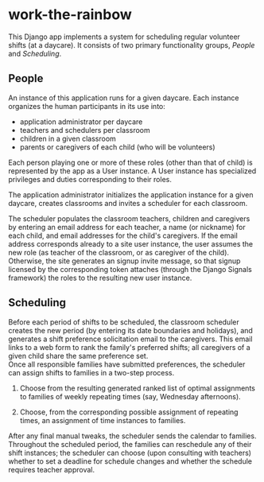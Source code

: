 # work-the-rainbow

This Django app implements a system for scheduling regular volunteer shifts (at a daycare).  It consists of two primary functionality groups, *People* and *Scheduling*.

## People

An instance of this application runs for a given daycare.  Each instance organizes the human participants in its use into: 
- application administrator per daycare
- teachers and schedulers per classroom
- children in a given classroom
- parents or caregivers of each child (who will be volunteers)

Each person playing one or more of these roles (other than that of child) is represented by the app as a User instance.  A User instance has specialized privileges and duties corresponding to their roles.

The application administrator initializes the application instance for a given daycare, creates classrooms and invites a scheduler for each classroom.  

The scheduler populates the classroom teachers, children and caregivers by entering an email address for each teacher, a name (or nickname) for each child, and email addresses for the child's caregivers.  If the email address corresponds already to a site user instance, the user assumes the new role (as teacher of the classroom, or as caregiver of the child).  Otherwise, the site generates an signup invite message, so that signup licensed by the corresponding token attaches (through the Django Signals framework) the roles to the resulting new user instance.

## Scheduling

Before each period of shifts to be scheduled, the classroom scheduler creates the new period (by entering its date boundaries and holidays), and generates a shift preference solicitation email to the caregivers.
This email links to a web form to rank the family's preferred shifts; all caregivers of a given child share the same preference set.  
Once all responsible families have submitted preferences, the scheduler can assign shifts to families in a two-step process.

1. Choose from the resulting generated ranked list of optimal assignments to families of weekly repeating times (say, Wednesday afternoons).  

2. Choose, from the corresponding possible assignment of repeating times, an assignment of time instances to families.

After any final manual tweaks, the scheduler sends the calendar to families.  Throughout the scheduled period, the families can reschedule any of their shift instances; the scheduler can choose (upon consulting with teachers) whether to set a deadline for schedule changes and whether the schedule requires teacher approval.

